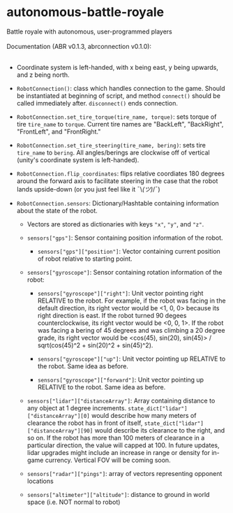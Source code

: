 # autonomous-battle-royale
Battle royale with autonomous, user-programmed players
<br>
<br>
Documentation (ABR v0.1.3, abrconnection v0.1.0): <br><br>

* Coordinate system is left-handed, with x being east, y being upwards, and z being north.

* `RobotConnection()`: class which handles connection to the game. Should be instantiated at beginning of script, and method `connect()` should be called immediately after. `disconnect()` ends connection.  

* `RobotConnection.set_tire_torque(tire_name, torque)`: sets torque of tire `tire_name` to `torque`. Current tire names are "BackLeft", "BackRight", "FrontLeft", and "FrontRight."  

* `RobotConnection.set_tire_steering(tire_name, bering)`: sets tire `tire_name` to `bering`. All angles/berings are clockwise off of vertical (unity's coordinate system is left-handed).

* `RobotConnection.flip_coordinates`: flips relative coordiates 180 degrees around the forward axis to facilitate steering in the case that the robot lands upside-down (or you just feel like it ¯\\_(ツ)_/¯) 

* `RobotConnection.sensors`: Dictionary/Hashtable containing information about the state of the robot.  

  * Vectors are stored as dictionaries with keys `"x"`, `"y"`, and `"z"`.

  * `sensors["gps"]`: Sensor containing position information of the robot.
    
    * `sensors["gps"]["position"]`: Vector containing current position of robot relative to starting point.
   
  * `sensors["gyroscope"]`: Sensor containing rotation information of the robot:
  
    * `sensors["gyroscope"]["right"]`: Unit vector pointing right RELATIVE to the robot. For example, if the robot was facing in the default direction, its right vector would be <1, 0, 0> because its right direction is east. If the robot turned 90 degees counterclockwise, its right vector would be <0, 0, 1>. If the robot was facing a bering of 45 degrees and was climbing a 20 degree grade, its right vector would be <cos(45), sin(20), sin(45)> / sqrt(cos(45)^2 + sin(20)^2 + sin(45)^2).
    
    * `sensors["gyroscope"]["up"]`: Unit vector pointing up RELATIVE to the robot. Same idea as before.
    
    * `sensors["gyroscope"]["forward"]`: Unit vector pointing up RELATIVE to the robot. Same idea as before.
    
  * `sensors["lidar"]["distanceArray"]`: Array containing distance to any object at 1 degree increments. `state_dict["lidar"]["distanceArray"][0]` would describe how many meters of clearance the robot has in front of itself, `state_dict["lidar"]["distanceArray"][90]` would describe its clearance to the right, and so on. If the robot has more than 100 meters of clearance in a particular direction, the value will capped at 100. In future updates, lidar upgrades might include an increase in range or density for in-game currency. Vertical FOV will be coming soon.
  * `sensors["radar"]["pings"]`: array of vectors representing opponent locations
  * `sensors["altimeter"]["altitude"]`: distance to ground in world space (i.e. NOT normal to robot)
